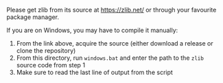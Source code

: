 Please get zlib from its source at https://zlib.net/ or through your favourite package manager.

If you are on Windows, you may have to compile it manually:
1. From the link above, acquire the source (either download a release or clone the repository)
1. From this directory, run `windows.bat` and enter the path to the `zlib` source code from step 1
1. Make sure to read the last line of output from the script
